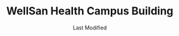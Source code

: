 ---
layout: location-page
date: Last Modified
description: "Local COVID-19 testing is available at WellSan Health Campus Building in Chambersburg, Pennsylvania, USA."
permalink: "locations/pennsylvania/chambersburg/wellsan-health-campus-building/"
tags:
  - locations
  - pennsylvania
title: WellSan Health Campus Building
uniqueName: wellsan-health-campus-building
state: Pennsylvania
stateAbbr: PA
hood: "Franklin County"
address: "12 St Paul Dr"
city: "Chambersburg"
zip: "17201"
zipsNearby: "16611 16601 16602 16603 15521 16629 15921 15522 16617 16827 15533 16621 16685 15534 16622 15925 16623 15926 16625 16670 16682 15535 16630 16699 15536 16631 16633 16634 16635 15930 16637 15537 15539 16641 16647 16648 16650 16652 16654 15545 16655 16638 16657 16851 15938 16659 16660 15550 16662 15553 16664 15554 16665 15468 16667 16865 16669 16868 16672 16673 16674 15952 16678 15559 16679 16683 16801 16802 16803 16804 16805 16684 16686 16877 16689 16691 16693 16694 16695 17301 17002 17210 17303 17211 17304 17502 17812 17843 17004 17306 17375 17307 17006 17213 17214 17007 17009 17215 17010 17001 17011 17012 17089 17013 17015 17310 17201 17202 17014 17311 17512 17217 17312 17313 17018 17019 17219 17220 17020 17316 17317 17021 17022 17023 17024 17318 17025 17319 17320 17221 17222 17322 17224 17323 17324 17325 17327 17329 17027 17028 17029 17225 17032 17331 17332 17333 17334 17335 17101 17102 17103 17104 17105 17106 17107 17108 17109 17110 17111 17112 17113 17120 17121 17122 17123 17124 17125 17126 17127 17128 17129 17130 17140 17177 17033 17034 17035 17036 17228 17229 17037 17337 17040 17041 17231 17043 17339 17044 17340 17045 17342 17047 17232 17049 17841 17223 17233 17343 17344 17051 17345 17052 17547 17235 17053 17054 17550 17050 17055 17236 17056 17057 17058 17059 17060 17061 17062 17063 17237 17065 17066 17347 17212 17238 17239 17068 17069 17240 17070 17349 17071 17072 17350 17074 17075 17241 17076 17243 17244 17353 17078 17081 17246 17082 17247 17355 17356 17084 17570 17086 17249 17358 17250 17251 17252 17253 17254 17360 17255 17256 17090 17257 17260 17361 17261 17354 17362 17262 17263 17363 17093 17364 17094 17264 17265 17983 17266 17267 17268 17365 17271 17366 17368 17099 17315 17401 17402 17403 17404 17405 17406 17407 17408 17415 17370 17371 17372 17272 25411 26817 25413 25440 26711 25414 25419 25420 25421 25422 26722 25423 25410 25425 25427 25428 25430 25401 25402 25403 25404 25405 25432 25431 25434 25437 25438 25441 25442 25443 25444 25446 20862 20838 20839 20841 20833 20871 20872 20842 20758 20877 20878 20879 20882 20883 20884 20885 20886 20898 20899 20874 20875 20876 20837 20855 20880 21710 21711 21713 21020 21714 21715 21716 21758 21717 21718 21023 21719 21720 21721 21722 21031 21065 21501 21502 21503 21504 21505 21036 21529 21727 21733 21048 21530 21701 21702 21703 21704 21705 21709 21053 21734 21737 21738 21071 21740 21741 21742 21746 21747 21748 21749 21074 21750 21755 21756 21757 21759 21762 21723 21765 21766 21088 21102 21105 21767 21769 21111 21770 21771 21773 21754 21774 21775 21776 21555 21117 21120 21777 21133 21136 21778 21779 21780 21781 21782 21783 21152 21560 21153 21784 21787 21788 21790 21791 21792 21155 21793 21794 21157 21158 21161 21795 21797 21798 21104 21163 22611 20135 22620 22622 22624 22625 22637 20158 20159 20175 20176 20177 20178 20180 20129 20131 20132 20134 20160 20141 20142 22656 20197 22601 22602 22603 22604 17008 17091 17270 17326 25429" 
mapUrl: "http://maps.apple.com/?q=WellSan+Health+Campus+Building&address=12+St+Paul+Dr,Chambersburg,Pennsylvania,17201"
locationType: Please contact for drive-thru/walk-in availability.
phone: "717-217-6760"
website: "https://www.summithealth.org/locations/wellspan-family-medicine-chambersburg-wellspan-health-campus-first-floor"
onlineBooking: undefined
closed: undefined
closedUpdate: April 22nd, 2020
notes: "By appointment only. Requires doctor's referral. Requires phone screen."
days: Weekdays
hours: 7:30AM-6PM
ctaMessage: Learn more
ctaUrl: "https://www.summithealth.org/locations/wellspan-family-medicine-chambersburg-wellspan-health-campus-first-floor"
---